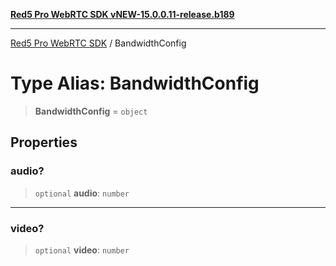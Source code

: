 [**Red5 Pro WebRTC SDK vNEW-15.0.0.11-release.b189**](../README.md)

***

[Red5 Pro WebRTC SDK](../globals.md) / BandwidthConfig

# Type Alias: BandwidthConfig

> **BandwidthConfig** = `object`

## Properties

### audio?

> `optional` **audio**: `number`

***

### video?

> `optional` **video**: `number`
